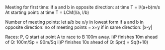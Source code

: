 Meeting for first time:
if a and b in opposite direction: at time T = l/(a+b)m/s 
At starting point: at time T = LCM(l/a, l/b)

Number of meeting points:
let a/b be x/y in lowest form
if a and b in opposite direction: no of meeting points = x+y
if in same direction: |x-y|

Races:
P, Q start at point A to race to B 100m away.
i)P finishes 10m ahead of Q: 100m/Sp = 90m/Sq
ii)P finishes 10s ahead of Q: Sp(t) = Sq(t+10)
